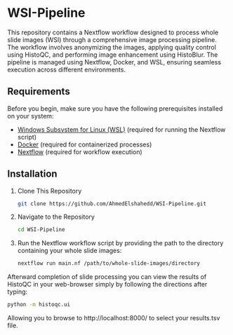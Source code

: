 # WSI-Pipeline

This repository contains a Nextflow workflow designed to process whole slide images (WSI) through a comprehensive image processing pipeline. The workflow involves anonymizing the images, applying quality control using HistoQC, and performing image enhancement using HistoBlur. The pipeline is managed using Nextflow, Docker, and WSL, ensuring seamless execution across different environments.

## Requirements

Before you begin, make sure you have the following prerequisites installed on your system:

- [Windows Subsystem for Linux (WSL)](https://docs.microsoft.com/en-us/windows/wsl/install) (required for running the Nextflow script)
- [Docker](https://www.docker.com/get-started) (required for containerized processes)
- [Nextflow](https://www.nextflow.io/docs/latest/getstarted.html) (required for workflow execution)

## Installation
1. Clone This Repository
   ```bash
   git clone https://github.com/AhmedElshahedd/WSI-Pipeline.git
2. Navigate to the Repository
   ```bash
   cd WSI-Pipeline
3. Run the Nextflow workflow script by providing the path to the directory containing your whole slide images:
   ```bash
   nextflow run main.nf /path/to/whole-slide-images/directory

Afterward completion of slide processing you can view the results of HistoQC in your web-browser simply by following the directions after typing:
   ```bash
   python -m histoqc.ui
   ```
Allowing you to browse to http://localhost:8000/ to select your results.tsv file.
